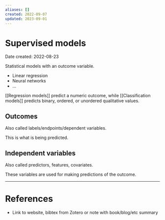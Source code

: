 ```yaml
---
aliases: []
created: 2022-09-07
updated: 2023-09-01
---
```


# Supervised models
Date created: 2022-08-23

Statistical models with an outcome variable.

- Linear regression
- Neural networks
- ...

[[Regression models]] predict a numeric outcome, while [[Classification models]] predicts binary, ordered, or unordered qualitative values.

## Outcomes

Also called labels/endpoints/dependent variables.

This is what is being predicted.

## Independent variables

Also called predictors, features, covariates.

These variables are used for making predictions of the outcome.

---
# References
* Link to website, bibtex from Zotero or note with book/blog/etc summary